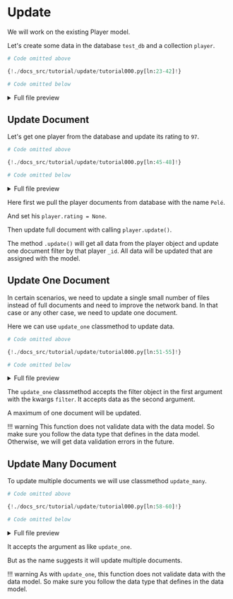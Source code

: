 # Update

We will work on the existing Player model.

Let's create some data in the database `test_db` and a collection `player`.

```python
# Code omitted above

{!./docs_src/tutorial/update/tutorial000.py[ln:23-42]!}

# Code omitted below
```

<details>
<summary>Full file preview</summary>
```Python
{!./docs_src/tutorial/update/tutorial000.py!}
```
</details>

## Update Document

Let's get one player from the database and update its rating to `97`.

```python
# Code omitted above

{!./docs_src/tutorial/update/tutorial000.py[ln:45-48]!}

# Code omitted below
```

<details>
<summary>Full file preview</summary>
```Python
{!./docs_src/tutorial/update/tutorial000.py!}
```
</details>

Here first we pull the player documents from database with the name `Pelé`.

And set his `player.rating = None`.

Then update full document with calling `player.update()`.

The method `.update()` will get all data from the player object and update one document filter by that player `_id`. All data will be updated that are assigned with the model.

## Update One Document

In certain scenarios, we need to update a single small number of files instead of full documents and need to improve the network band. In that case or any other case, we need to update one document.

Here we can use `update_one` classmethod to update data.

```python
# Code omitted above

{!./docs_src/tutorial/update/tutorial000.py[ln:51-55]!}

# Code omitted below
```

<details>
<summary>Full file preview</summary>
```Python
{!./docs_src/tutorial/update/tutorial000.py!}
```
</details>

The `update_one` classmethod accepts the filter object in the first argument with the kwargs `filter`. It accepts data as the second argument.

A maximum of one document will be updated.

!!! warning
    This function does not validate data with the data model. So make sure you follow the data type that defines in the data model. Otherwise, we will get data validation errors in the future.

## Update Many Document

To update multiple documents we will use classmethod `update_many`.

```python
# Code omitted above

{!./docs_src/tutorial/update/tutorial000.py[ln:58-60]!}

# Code omitted below
```

<details>
<summary>Full file preview</summary>
```Python
{!./docs_src/tutorial/update/tutorial000.py!}
```
</details>

It accepts the argument as like `update_one`.

But as the name suggests it will update multiple documents.

!!! warning
    As with `update_one`, this function does not validate data with the data model. So make sure you follow the data type that defines in the data model.
